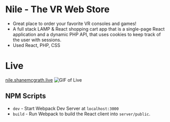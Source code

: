 # Nile - The VR Web Store
 - Great place to order your favorite VR consoles and games! 
 - A full stack LAMP & React shopping cart app that is a single-page  React application and a dynamic PHP API, that uses cookies to keep track of the user with sessions.
 - Used React, PHP, CSS

# Live 
[nile.shanemcgrath.live](http://nile.shanemcgrath.live)
![GIF of Live](/server/public/img/portfoliovidNile.gif)

## NPM Scripts

- `dev` - Start Webpack Dev Server at `localhost:3000`
- `build` - Run Webpack to build the React client into `server/public`.
